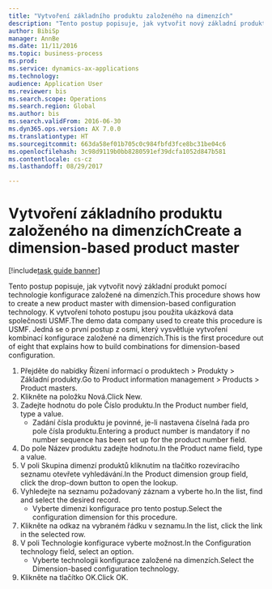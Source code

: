 ```yaml
--- 
title: "Vytvoření základního produktu založeného na dimenzích"
description: "Tento postup popisuje, jak vytvořit nový základní produkt pomocí technologie konfigurace založené na dimenzích."
author: BibiSp
manager: AnnBe
ms.date: 11/11/2016
ms.topic: business-process
ms.prod: 
ms.service: dynamics-ax-applications
ms.technology: 
audience: Application User
ms.reviewer: bis
ms.search.scope: Operations
ms.search.region: Global
ms.author: bis
ms.search.validFrom: 2016-06-30
ms.dyn365.ops.version: AX 7.0.0
ms.translationtype: HT
ms.sourcegitcommit: 663da58ef01b705c0c984fbfd3fce8bc31be04c6
ms.openlocfilehash: 3c98d9119b0bb8280591ef39dcfa1052d847b581
ms.contentlocale: cs-cz
ms.lasthandoff: 08/29/2017

---
```

# <a name="create-a-dimension-based-product-master"></a><span data-ttu-id="8618e-103">Vytvoření základního produktu založeného na dimenzích</span><span class="sxs-lookup"><span data-stu-id="8618e-103">Create a dimension-based product master</span></span>

[!include[task guide banner](../../includes/task-guide-banner.md)]

<span data-ttu-id="8618e-104">Tento postup popisuje, jak vytvořit nový základní produkt pomocí technologie konfigurace založené na dimenzích.</span><span class="sxs-lookup"><span data-stu-id="8618e-104">This procedure shows how to create a new product master with dimension-based configuration technology.</span></span> <span data-ttu-id="8618e-105">K vytvoření tohoto postupu jsou použita ukázková data společnosti USMF.</span><span class="sxs-lookup"><span data-stu-id="8618e-105">The demo data company used to create this procedure is USMF.</span></span> <span data-ttu-id="8618e-106">Jedná se o první postup z osmi, který vysvětluje vytvoření kombinací konfigurace založené na dimenzích.</span><span class="sxs-lookup"><span data-stu-id="8618e-106">This is the first procedure out of eight that explains how to build combinations for dimension-based configuration.</span></span>

1. <span data-ttu-id="8618e-107">Přejděte do nabídky Řízení informací o produktech > Produkty > Základní produkty.</span><span class="sxs-lookup"><span data-stu-id="8618e-107">Go to Product information management > Products > Product masters.</span></span>
2. <span data-ttu-id="8618e-108">Klikněte na položku Nová.</span><span class="sxs-lookup"><span data-stu-id="8618e-108">Click New.</span></span>
3. <span data-ttu-id="8618e-109">Zadejte hodnotu do pole Číslo produktu.</span><span class="sxs-lookup"><span data-stu-id="8618e-109">In the Product number field, type a value.</span></span>
    * <span data-ttu-id="8618e-110">Zadání čísla produktu je povinné, je-li nastavena číselná řada pro pole čísla produktu.</span><span class="sxs-lookup"><span data-stu-id="8618e-110">Entering a product number is mandatory if no number sequence has been set up for the product number field.</span></span>  
4. <span data-ttu-id="8618e-111">Do pole Název produktu zadejte hodnotu.</span><span class="sxs-lookup"><span data-stu-id="8618e-111">In the Product name field, type a value.</span></span>
5. <span data-ttu-id="8618e-112">V poli Skupina dimenzí produktů kliknutím na tlačítko rozevíracího seznamu otevřete vyhledávání.</span><span class="sxs-lookup"><span data-stu-id="8618e-112">In the Product dimension group field, click the drop-down button to open the lookup.</span></span>
6. <span data-ttu-id="8618e-113">Vyhledejte na seznamu požadovaný záznam a vyberte ho.</span><span class="sxs-lookup"><span data-stu-id="8618e-113">In the list, find and select the desired record.</span></span>
    * <span data-ttu-id="8618e-114">Vyberte dimenzi konfigurace pro tento postup.</span><span class="sxs-lookup"><span data-stu-id="8618e-114">Select the configuration dimension for this procedure.</span></span>  
7. <span data-ttu-id="8618e-115">Klikněte na odkaz na vybraném řádku v seznamu.</span><span class="sxs-lookup"><span data-stu-id="8618e-115">In the list, click the link in the selected row.</span></span>
8. <span data-ttu-id="8618e-116">V poli Technologie konfigurace vyberte možnost.</span><span class="sxs-lookup"><span data-stu-id="8618e-116">In the Configuration technology field, select an option.</span></span>
    * <span data-ttu-id="8618e-117">Vyberte technologii konfigurace založené na dimenzích.</span><span class="sxs-lookup"><span data-stu-id="8618e-117">Select the Dimension-based configuration technology.</span></span>  
9. <span data-ttu-id="8618e-118">Klikněte na tlačítko OK.</span><span class="sxs-lookup"><span data-stu-id="8618e-118">Click OK.</span></span>


